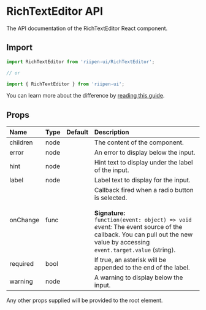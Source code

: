 <!--- This documentation is automatically generated, do not try to edit it. -->

# RichTextEditor API

<p class="description">The API documentation of the RichTextEditor React component.</p>

## Import

```js
import RichTextEditor from 'riipen-ui/RichTextEditor';

// or

import { RichTextEditor } from 'riipen-ui';
```

You can learn more about the difference by [reading this guide](/guides/bundle-size).

## Props

| Name | Type | Default | Description |
|:-----|:-----|:--------|:------------|
| <span class="prop-name">children</span> | <span class="prop-type">node</span> |  | The content of the component. |
| <span class="prop-name">error</span> | <span class="prop-type">node</span> |  | An error to display below the input. |
| <span class="prop-name">hint</span> | <span class="prop-type">node</span> |  | Hint text to display under the label of the input. |
| <span class="prop-name">label</span> | <span class="prop-type">node</span> |  | Label text to display for the input. |
| <span class="prop-name">onChange</span> | <span class="prop-type">func</span> |  | Callback fired when a radio button is selected.<br><br>**Signature:**<br>`function(event: object) => void`<br>*event:* The event source of the callback. You can pull out the new value by accessing `event.target.value` (string). |
| <span class="prop-name">required</span> | <span class="prop-type">bool</span> |  | If true, an asterisk will be appended to the end of the label. |
| <span class="prop-name">warning</span> | <span class="prop-type">node</span> |  | A warning to display below the input. |


Any other props supplied will be provided to the root element.